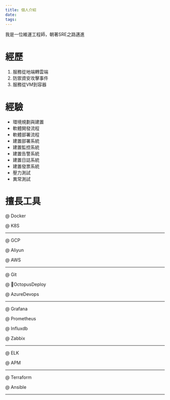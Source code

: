 ```yaml
---
title: 個人介紹 
date: 
tags:
---
```


我是一位維運工程師，朝著SRE之路邁進

# 經歷
1. 服務從地端轉雲端
2. 防禦資安攻擊事件
3. 服務從VM到容器

# 經驗
* 環境規劃與建置
* 軟體開發流程
* 軟體部署流程
* 建置部署系統
* 建置監控系統
* 建置告警系統
* 建置日誌系統
* 建置發票系統
* 壓力測試
* 異常測試

# 擅長工具
@ Docker

@ K8S

---

@ GCP

@ Aliyun

@ AWS

---
@ Git

@ OctopusDeploy

@ AzureDevops

---

@ Grafana

@ Prometheus

@ Influxdb

@ Zabbix

---

@ ELK

@ APM

---

@ Terraform

@ Ansible

---
